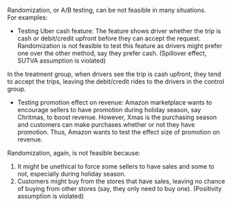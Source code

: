 Randomization, or A/B testing, can be not feasible in many situations. 
<br>
For examples:
- Testing Uber cash feature:
The feature shows driver whether the trip is cash or debit/credit upfront before they can accept the request. 
Randomization is not feasible to test this feature as drivers might prefer one over the other method, say they prefer cash. (Spillover effect, SUTVA assumption is violated)

In the treatment group, when drivers see the trip is cash upfront, they tend to accept the trips, leaving the debit/credit rides to the drivers in the control group.

- Testing promotion effect on revenue:
Amazon marketplace wants to encourage sellers to have promotion during holiday season, say Chritmas, to boost revenue. However, Xmas is the purchasing season and customers can make purchases whether or not they have promotion. Thus, Amazon wants to test the effect size of promotion on revenue.

Randomization, again, is not feasible because:

1) It might be unethical to force some sellers to have sales and some to not, especially during holiday season.
2) Customers might buy from the stores that have sales, leaving no chance of buying from other stores (say, they only need to buy one). (Positivity assumption is violated)
